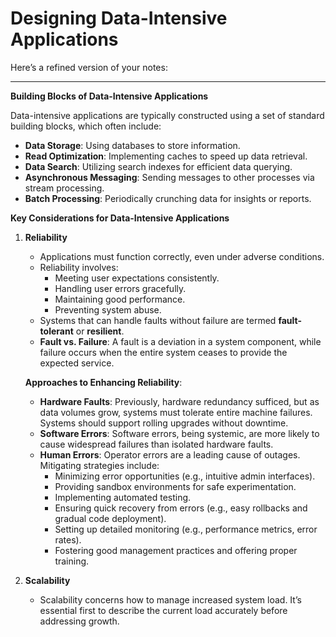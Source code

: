 # Designing Data-Intensive Applications

Here’s a refined version of your notes:

---

**Building Blocks of Data-Intensive Applications**

Data-intensive applications are typically constructed using a set of standard building blocks, which often include:

- **Data Storage**: Using databases to store information.
- **Read Optimization**: Implementing caches to speed up data retrieval.
- **Data Search**: Utilizing search indexes for efficient data querying.
- **Asynchronous Messaging**: Sending messages to other processes via stream processing.
- **Batch Processing**: Periodically crunching data for insights or reports.

**Key Considerations for Data-Intensive Applications**

1. **Reliability**
   - Applications must function correctly, even under adverse conditions.
   - Reliability involves:
     - Meeting user expectations consistently.
     - Handling user errors gracefully.
     - Maintaining good performance.
     - Preventing system abuse.
   - Systems that can handle faults without failure are termed **fault-tolerant** or **resilient**.
   - **Fault vs. Failure**: A fault is a deviation in a system component, while failure occurs when the entire system ceases to provide the expected service.

   **Approaches to Enhancing Reliability**:
   - **Hardware Faults**: Previously, hardware redundancy sufficed, but as data volumes grow, systems must tolerate entire machine failures. Systems should support rolling upgrades without downtime.
   - **Software Errors**: Software errors, being systemic, are more likely to cause widespread failures than isolated hardware faults.
   - **Human Errors**: Operator errors are a leading cause of outages. Mitigating strategies include:
     - Minimizing error opportunities (e.g., intuitive admin interfaces).
     - Providing sandbox environments for safe experimentation.
     - Implementing automated testing.
     - Ensuring quick recovery from errors (e.g., easy rollbacks and gradual code deployment).
     - Setting up detailed monitoring (e.g., performance metrics, error rates).
     - Fostering good management practices and offering proper training.

2. **Scalability**
   - Scalability concerns how to manage increased system load. It’s essential first to describe the current load accurately before addressing growth. 
